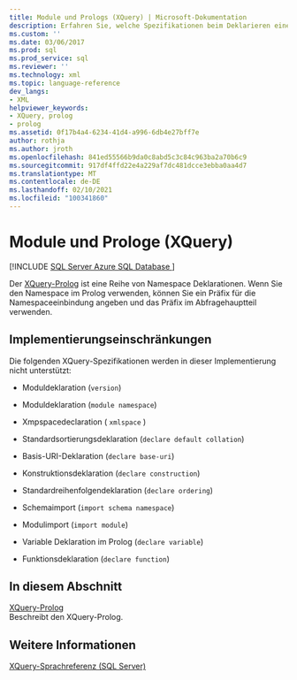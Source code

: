 ```yaml
---
title: Module und Prologs (XQuery) | Microsoft-Dokumentation
description: Erfahren Sie, welche Spezifikationen beim Deklarieren eines Namespace in einem XQuery-Prolog nicht unterstützt werden.
ms.custom: ''
ms.date: 03/06/2017
ms.prod: sql
ms.prod_service: sql
ms.reviewer: ''
ms.technology: xml
ms.topic: language-reference
dev_langs:
- XML
helpviewer_keywords:
- XQuery, prolog
- prolog
ms.assetid: 0f17b4a4-6234-41d4-a996-6db4e27bff7e
author: rothja
ms.author: jroth
ms.openlocfilehash: 841ed55566b9da0c8abd5c3c84c963ba2a70b6c9
ms.sourcegitcommit: 917df4ffd22e4a229af7dc481dcce3ebba0aa4d7
ms.translationtype: MT
ms.contentlocale: de-DE
ms.lasthandoff: 02/10/2021
ms.locfileid: "100341860"
---
```

# <a name="modules-and-prologs-xquery"></a>Module und Prologe (XQuery)
[!INCLUDE [SQL Server Azure SQL Database ](../includes/applies-to-version/sqlserver.md)]

  Der [XQuery-Prolog](../xquery/modules-and-prologs-xquery-prolog.md) ist eine Reihe von Namespace Deklarationen. Wenn Sie den Namespace im Prolog verwenden, können Sie ein Präfix für die Namespaceeinbindung angeben und das Präfix im Abfragehauptteil verwenden.  
  
## <a name="implementation-limitations"></a>Implementierungseinschränkungen  
 Die folgenden XQuery-Spezifikationen werden in dieser Implementierung nicht unterstützt:  
  
-   Moduldeklaration (`version`)  
  
-   Moduldeklaration (`module namespace`)  
  
-   Xmpspacedeclaration ( `xmlspace` )  
  
-   Standardsortierungsdeklaration (`declare default collation`)  
  
-   Basis-URI-Deklaration (`declare base-uri`)  
  
-   Konstruktionsdeklaration (`declare construction`)  
  
-   Standardreihenfolgendeklaration (`declare ordering`)  
  
-   Schemaimport (`import schema namespace`)  
  
-   Modulimport (`import module`)  
  
-   Variable Deklaration im Prolog (`declare variable`)  
  
-   Funktionsdeklaration (`declare function`)  
  
## <a name="in-this-section"></a>In diesem Abschnitt  
 [XQuery-Prolog](../xquery/modules-and-prologs-xquery-prolog.md)  
 Beschreibt den XQuery-Prolog.  
  
## <a name="see-also"></a>Weitere Informationen  
 [XQuery-Sprachreferenz &#40;SQL Server&#41;](../xquery/xquery-language-reference-sql-server.md)  
  
  
